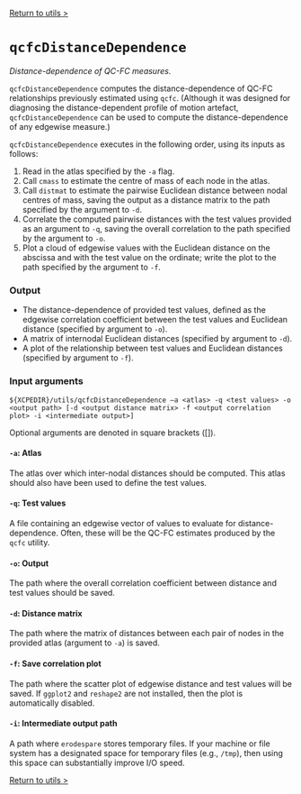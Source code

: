 [Return to utils >](https://pipedocs.github.io/utils)

# `qcfcDistanceDependence`

_Distance-dependence of QC-FC measures._

`qcfcDistanceDependence` computes the distance-dependence of QC-FC relationships previously estimated using `qcfc`. (Although it was designed for diagnosing the distance-dependent profile of motion artefact, `qcfcDistanceDependence` can be used to compute the distance-dependence of any edgewise measure.)

`qcfcDistanceDependence` executes in the following order, using its inputs as follows:

 1. Read in the atlas specified by the `-a` flag.
 2. Call `cmass` to estimate the centre of mass of each node in the atlas.
 3. Call `distmat` to estimate the pairwise Euclidean distance between nodal centres of mass, saving the output as a distance matrix to the path specified by the argument to `-d`.
 4. Correlate the computed pairwise distances with the test values provided as an argument to `-q`, saving the overall correlation to the path specified by the argument to `-o`.
 5. Plot a cloud of edgewise values with the Euclidean distance on the abscissa and with the test value on the ordinate; write the plot to the path specified by the argument to `-f`.

### Output

 * The distance-dependence of provided test values, defined as the edgewise correlation coefficient between the test values and Euclidean distance (specified by argument to `-o`).
 * A matrix of internodal Euclidean distances (specified by argument to `-d`).
 * A plot of the relationship between test values and Euclidean distances (specified by argument to `-f`).

### Input arguments

```
${XCPEDIR}/utils/qcfcDistanceDependence –a <atlas> -q <test values> -o <output path> [-d <output distance matrix> -f <output correlation plot> -i <intermediate output>]
```

Optional arguments are denoted in square brackets ([]).

#### `-a`: Atlas

The atlas over which inter-nodal distances should be computed. This atlas should also have been used to define the test values.

#### `-q`: Test values

A file containing an edgewise vector of values to evaluate for distance-dependence. Often, these will be the QC-FC estimates produced by the `qcfc` utility.

#### `-o`: Output

The path where the overall correlation coefficient between distance and test values should be saved.

#### `-d`: Distance matrix

The path where the matrix of distances between each pair of nodes in the provided atlas (argument to `-a`) is saved.

#### `-f`: Save correlation plot

The path where the scatter plot of edgewise distance and test values will be saved. If `ggplot2` and `reshape2` are not installed, then the plot is automatically disabled.

#### `-i`: Intermediate output path

A path where `erodespare` stores temporary files. If your machine or file system has a designated space for temporary files (e.g., `/tmp`), then using this space can substantially improve I/O speed.

[Return to utils >](https://pipedocs.github.io/utils)
